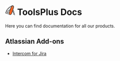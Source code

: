 # <img src='/assets/logo.png' height='32'> ToolsPlus Docs

Here you can find documentation for all our products. 

## Atlassian Add-ons

* [Intercom for Jira](/addons/intercom/README.md)
